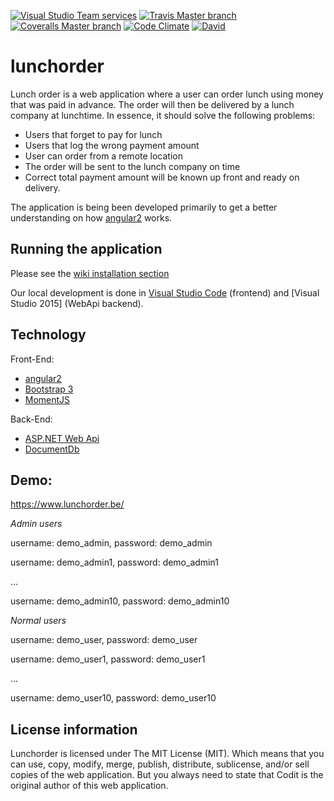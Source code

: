 [![Visual Studio Team services](https://img.shields.io/vso/build/codit/af04086b-9d24-45cd-a1e6-8b7b65149a98/172.svg?maxAge=2592000?style=flat-square)]()
[![Travis Master branch](https://img.shields.io/travis/CoditEU/lunchorder/master.svg?maxAge=2592000?style=flat-square)](https://travis-ci.org/CoditEU/lunchorder)
[![Coveralls Master branch](https://img.shields.io/coveralls/CoditEU/lunchorder/master.svg?maxAge=2592000?style=flat-square)](https://coveralls.io/github/CoditEU/lunchorder)
[![Code Climate](https://img.shields.io/codeclimate/github/CoditEU/lunchorder.svg?maxAge=2592000?style=flat-square)](https://codeclimate.com/github/CoditEU/lunchorder)
[![David](https://img.shields.io/david/CoditEU/lunchorder.svg?maxAge=2592000?style=flat-square)](https://david-dm.org/CoditEU/lunchorder)

# lunchorder
Lunch order is a web application where a user can order lunch using money that was paid in advance. The order will then be delivered by a lunch company at lunchtime.
In essence, it should solve the following problems:
- Users that forget to pay for lunch
- Users that log the wrong payment amount
- User can order from a remote location
- The order will be sent to the lunch company on time
- Correct total payment amount will be known up front and ready on delivery.

The application is being been developed primarily to get a better understanding on how [angular2] works.

## Running the application
Please see the [wiki installation section]

Our local development is done in [Visual Studio Code] (frontend) and [Visual Studio 2015] (WebApi backend).

## Technology
Front-End:
- [angular2]
- [Bootstrap 3]
- [MomentJS]

Back-End:
- [ASP.NET Web Api]
- [DocumentDb]

## Demo:
https://www.lunchorder.be/ 

_Admin users_

username: demo_admin, password: demo_admin

username: demo_admin1, password: demo_admin1

...

username: demo_admin10, password: demo_admin10

_Normal users_

username: demo_user, password: demo_user

username: demo_user1, password: demo_user1

...

username: demo_user10, password: demo_user10


## License information
Lunchorder is licensed under The MIT License (MIT). Which means that you can use, copy, modify, merge, publish, distribute, sublicense, and/or sell copies of the web application. But you always need to state that Codit is the original author of this web application.

[angular2]: <https://github.com/angular/angular>
[Visual Studio Code]: <https://code.visualstudio.com/>
[DocumentDb]: <https://azure.microsoft.com/en-us/services/documentdb/>
[Bootstrap 3]: <http://getbootstrap.com/>
[MomentJS]: <https://github.com/urish/angular2-moment>
[Sass]: <http://sass-lang.com/>
[ASP.NET Web Api]: <http://www.asp.net/web-api>
[wiki installation section]: <https://github.com/CoditEU/lunchorder/wiki/Installation>
